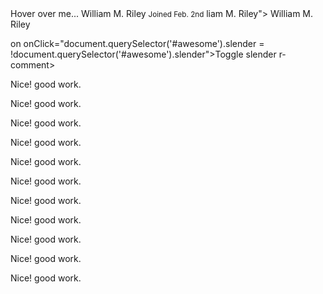 <stellar-button block>
	Hover over me...
	<stellar-tooltip>
		<stellar-avatar name="William M. Riley" size="tiny" class="mr2"></stellar-avatar>
		<span>
			William M. Riley
			<small class="db o-70">Joined Feb. 2nd</small>
		</span>
	</stellar-tooltip>
</stellar-button>
liam M. Riley"></stellar-avatar>
    William M. Riley
  </stellar-tab>
</stellar-tabs>





on onClick="document.querySelector('#awesome').slender = !document.querySelector('#awesome').slender">Toggle slender</stellar-button>
<source srcset="./global/images/_images/google_cardboard_will@2x-640x361.jpg" media="(max-width:640px)" />
</stellar-image>
r-comment>
        <stellar-avatar slot="avatar" name="William M. Riley" size="tiny"></stellar-avatar>
        <copy-wrap slot="content">
          <p>Nice! good work.</p>
        </copy-wrap>
      </stellar-comment>
      <stellar-comment>
        <stellar-avatar slot="avatar" name="William M. Riley" size="tiny"></stellar-avatar>
        <copy-wrap slot="content">
          <p>Nice! good work.</p>
        </copy-wrap>
      </stellar-comment>
      <stellar-comment>
        <stellar-avatar slot="avatar" name="William M. Riley" size="tiny"></stellar-avatar>
        <copy-wrap slot="content">
          <p>Nice! good work.</p>
        </copy-wrap>
        <stellar-comment>
          <stellar-avatar slot="avatar" name="William M. Riley" size="tiny"></stellar-avatar>
          <copy-wrap slot="content">
            <p>Nice! good work.</p>
          </copy-wrap>
        </stellar-comment>
        <stellar-comment>
          <stellar-avatar slot="avatar" name="William M. Riley" size="tiny"></stellar-avatar>
          <copy-wrap slot="content">
            <p>Nice! good work.</p>
          </copy-wrap>
        </stellar-comment>
      </stellar-comment>
      <stellar-comment>
        <stellar-avatar slot="avatar" name="William M. Riley" size="tiny"></stellar-avatar>
        <copy-wrap slot="content">
          <p>Nice! good work.</p>
        </copy-wrap>
      </stellar-comment>
      <stellar-comment>
        <stellar-avatar slot="avatar" name="William M. Riley" size="tiny"></stellar-avatar>
        <copy-wrap slot="content">
          <p>Nice! good work.</p>
        </copy-wrap>
        <stellar-comment>
          <stellar-avatar slot="avatar" name="William M. Riley" size="tiny"></stellar-avatar>
          <copy-wrap slot="content">
            <p>Nice! good work.</p>
          </copy-wrap>
        </stellar-comment>
        <stellar-comment>
          <stellar-avatar slot="avatar" name="William M. Riley" size="tiny"></stellar-avatar>
          <copy-wrap slot="content">
            <p>Nice! good work.</p>
          </copy-wrap>
        </stellar-comment>
      </stellar-comment>
    </stellar-comment>
  </stellar-comment>
  <stellar-comment>
    <stellar-avatar slot="avatar" name="William M. Riley" size="tiny"></stellar-avatar>
    <copy-wrap slot="content">
      <p>Nice! good work.</p>
    </copy-wrap>
    <stellar-comment>
      <stellar-avatar slot="avatar" name="William M. Riley" size="tiny"></stellar-avatar>
      <copy-wrap slot="content">
        <p>Nice! good work.</p>
      </copy-wrap>
    </stellar-comment>
  </stellar-comment>
</stellar-comments>
